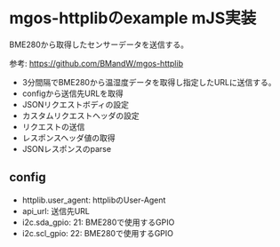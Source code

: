# mgos-httplibのexample mJS実装

BME280から取得したセンサーデータを送信する。

参考: <https://github.com/BMandW/mgos-httplib>

- 3分間隔でBME280から温湿度データを取得し指定したURLに送信する。
- configから送信先URLを取得
- JSONリクエストボディの設定
- カスタムリクエストヘッダの設定
- リクエストの送信
- レスポンスヘッダ値の取得
- JSONレスポンスのparse


## config

- httplib.user_agent: httplibのUser-Agent
- api_url: 送信先URL
- i2c.sda_gpio: 21: BME280で使用するGPIO
- i2c.scl_gpio: 22: BME280で使用するGPIO


